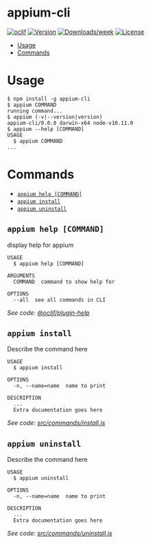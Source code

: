appium-cli
==========



[![oclif](https://img.shields.io/badge/cli-oclif-brightgreen.svg)](https://oclif.io)
[![Version](https://img.shields.io/npm/v/appium-cli.svg)](https://npmjs.org/package/appium-cli)
[![Downloads/week](https://img.shields.io/npm/dw/appium-cli.svg)](https://npmjs.org/package/appium-cli)
[![License](https://img.shields.io/npm/l/appium-cli.svg)](https://github.com/appium/appium/blob/master/package.json)

<!-- toc -->
* [Usage](#usage)
* [Commands](#commands)
<!-- tocstop -->
# Usage
<!-- usage -->
```sh-session
$ npm install -g appium-cli
$ appium COMMAND
running command...
$ appium (-v|--version|version)
appium-cli/0.0.0 darwin-x64 node-v10.11.0
$ appium --help [COMMAND]
USAGE
  $ appium COMMAND
...
```
<!-- usagestop -->
# Commands
<!-- commands -->
* [`appium help [COMMAND]`](#appium-help-command)
* [`appium install`](#appium-install)
* [`appium uninstall`](#appium-uninstall)

## `appium help [COMMAND]`

display help for appium

```
USAGE
  $ appium help [COMMAND]

ARGUMENTS
  COMMAND  command to show help for

OPTIONS
  --all  see all commands in CLI
```

_See code: [@oclif/plugin-help](https://github.com/oclif/plugin-help/blob/v2.1.3/src/commands/help.ts)_

## `appium install`

Describe the command here

```
USAGE
  $ appium install

OPTIONS
  -n, --name=name  name to print

DESCRIPTION
  ...
  Extra documentation goes here
```

_See code: [src/commands/install.js](https://github.com/appium/appium/blob/v0.0.0/src/commands/install.js)_

## `appium uninstall`

Describe the command here

```
USAGE
  $ appium uninstall

OPTIONS
  -n, --name=name  name to print

DESCRIPTION
  ...
  Extra documentation goes here
```

_See code: [src/commands/uninstall.js](https://github.com/appium/appium/blob/v0.0.0/src/commands/uninstall.js)_
<!-- commandsstop -->
